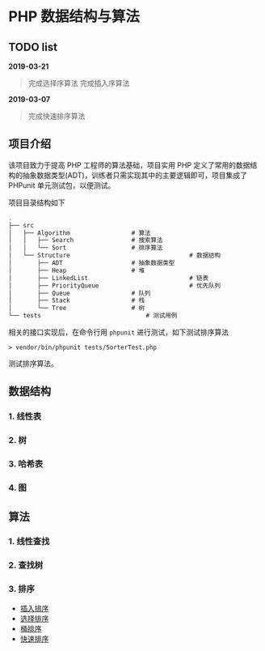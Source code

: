 # PHP 数据结构与算法

## TODO list

**2019-03-21**

> 完成选择序算法
> 完成插入序算法


**2019-03-07**

> 完成快速排序算法

## 项目介绍

该项目致力于提高 PHP 工程师的算法基础，项目实用 PHP 定义了常用的数据结构的抽象数据类型(ADT)，训练者只需实现其中的主要逻辑即可，项目集成了 PHPunit 单元测试包，以便测试。

项目目录结构如下

```javascript
.
├── src
│   ├── Algorithm 			 	  # 算法
│   │   ├── Search 				  # 搜索算法
│   │   └── Sort				  # 排序算法
│   └── Structure                                 # 数据结构
│       ├── ADT					  # 抽象数据类型
│       ├── Heap				  # 堆
│       ├── LinkedList	                          # 链表
│       ├── PriorityQueue                         # 优先队列
│       ├── Queue				  # 队列
│       ├── Stack			  	  # 栈
│       └── Tree				  # 树
└── tests			                  # 测试用例

```
相关的接口实现后，在命令行用 `phpunit` 进行测试，如下测试排序算法

```shell
> vendor/bin/phpunit tests/SorterTest.php
```
测试排序算法。
## 数据结构

### 1. 线性表

### 2. 树

### 3. 哈希表

### 4. 图



## 算法

### 1. 线性查找

### 2. 查找树

### 3. 排序
- [插入排序](src/Algorithm/Sort/InsertionSort.php)
- [选择排序](src/Algorithm/Sort/SelectionSort.php)
- [桶排序](src/Algorithm/Sort/BucketSort.php)
- [快速排序](src/Algorithm/Sort/QuickSort.php)

